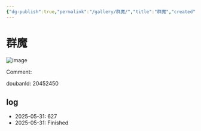 ```yaml
---
{"dg-publish":true,"permalink":"/gallery/群魔/","title":"群魔","created":"2025-06-02T12:37:17.184+08:00"}
---
```



# 群魔

![image](https://hiraeth-picbed.oss-cn-beijing.aliyuncs.com/20250531154956.webp)

Comment: 



doubanId: 20452450

## log

- 2025-05-31: 627
- 2025-05-31: Finished
